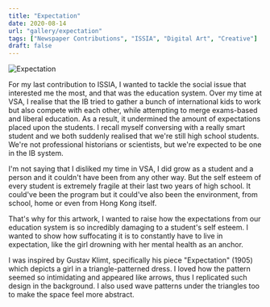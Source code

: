 ```yaml
---
title: "Expectation"
date: 2020-08-14
url: "gallery/expectation"
tags: ["Newspaper Contributions", "ISSIA", "Digital Art", "Creative"]
draft: false
---
```


![Expectation](/images/post/2020/ISSIA/expectation.png)

For my last contribution to ISSIA, I wanted to tackle the social issue that interested me the most, and that was the education system. Over my time at VSA, I realise that the IB tried to gather a bunch of international kids to work but also compete with each other, while attempting to merge exams-based and liberal education. As a result, it undermined the amount of expectations placed upon the students. I recall myself conversing with a really smart student and we both suddenly realised that we're still high school students. We're not professional historians or scientists, but we're expected to be one in the IB system.

I'm not saying that I disliked my time in VSA, I did grow as a student and a person and it couldn't have been from any other way. But the self esteem of every student is extremely fragile at their last two years of high school. It could've been the program but it could've also been the environment, from school, home or even from Hong Kong itself.

That's why for this artwork, I wanted to raise how the expectations from our education system is so incredibly damaging to a student's self esteem. I wanted to show how suffocating it is to constantly have to live in expectation, like the girl drowning with her mental health as an anchor.

I was inspired by Gustav Klimt, specifically his piece "Expectation" (1905) which depicts a girl in a triangle-patterned dress. I loved how the pattern seemed so intimidating and appeared like arrows, thus I replicated such design in the background. I also used wave patterns under the triangles too to make the space feel more abstract.